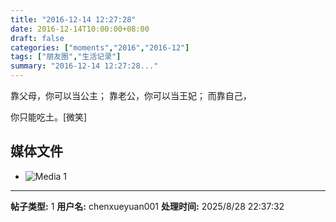 ```yaml
---
title: "2016-12-14 12:27:28"
date: 2016-12-14T10:00:00+08:00
draft: false
categories: ["moments","2016","2016-12"]
tags: ["朋友圈","生活记录"]
summary: "2016-12-14 12:27:28..."
---
```


靠父母，你可以当公主；
靠老公，你可以当王妃；
而靠自己，

你只能吃土。[微笑]

## 媒体文件

- ![Media 1](/Moments/photos/2016-12-14/201612141227280.jpg)

---

**帖子类型:** 1
**用户名:** chenxueyuan001
**处理时间:** 2025/8/28 22:37:32